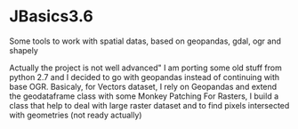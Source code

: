 # JBasics3.6
Some tools to work with spatial datas, based on geopandas, gdal, ogr and shapely

Actually the project is not well advanced" I am porting some old stuff from python 2.7 and I decided to go with geopandas instead of continuing with base OGR.
Basicaly, for Vectors dataset, I rely on Geopandas and extend the geodataframe class with some Monkey Patching
For Rasters, I build a class that help to deal with large raster dataset and to find pixels intersected with geometries (not ready actually)
